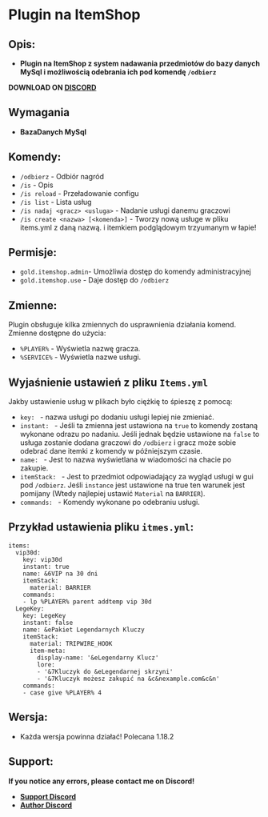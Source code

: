 # Plugin na ItemShop

**Opis:**
--------
- **Plugin na ItemShop z system nadawania przedmiotów do bazy danych MySql i możliwością odebrania ich pod komendę `/odbierz`**

**DOWNLOAD ON [DISCORD](https://discord.gg/94qhBxDEv8)**

**Wymagania**
--------
- **BazaDanych MySql**

**Komendy:**
--------
- `/odbierz` -  Odbiór nagród
- `/is` - Opis
- `/is reload` - Przeładowanie configu
- `/is list` - Lista usług
- `/is nadaj <gracz> <usluga>` - Nadanie usługi danemu graczowi
- `/is create <nazwa> [<komenda>]` - Tworzy nową usługe w pliku items.yml z daną nazwą. i itemkiem podglądowym trzyumanym w łapie!

**Permisje:**
--------
- `gold.itemshop.admin`- Umożliwia dostęp do komendy administracyjnej 
- `gold.itemshop.use` - Daje dostęp do `/odbierz`

**Zmienne:**
--------
Plugin obsługuje kilka zmiennych do usprawnienia działania komend. Zmienne dostępne do użycia:
- `%PLAYER%` - Wyświetla nazwę gracza.
- `%SERVICE%` - Wyświetla nazwe usługi.

**Wyjaśnienie ustawień z pliku `Items.yml`**
--------
Jakby ustawienie usług w plikach było ciężkię to śpieszę z pomocą:
- `key: ` - nazwa usługi po dodaniu usługi lepiej nie zmieniać.
- `instant: ` - Jeśli ta zmienna jest ustawiona na `true` to komendy zostaną wykonane odrazu po nadaniu. Jeśli jednak będzie ustawione na `false` to usługa zostanie dodana graczowi do `/odbierz` i gracz może sobie odebrać dane itemki z komendy w późniejszym czasie.
- `name: ` - Jest to nazwa wyświetlana w wiadomości na chacie po zakupie.
- `itemStack: ` - Jest to przedmiot odpowiadający za wygląd usługi w gui pod `/odbierz`. Jeśli `instance` jest ustawione na true ten warunek jest pomijany (Wtedy najlepiej ustawić `Material` na `BARRIER`).
- `commands: ` - Komendy wykonane po odebraniu usługi.

**Przykład ustawienia pliku `itmes.yml`:**
--------
```
items:
  vip30d:
    key: vip30d
    instant: true
    name: &6VIP na 30 dni
    itemStack:
      material: BARRIER
    commands:
    - lp %PLAYER% parent addtemp vip 30d
  LegeKey:
    key: LegeKey
    instant: false
    name: &ePakiet Legendarnych Kluczy
    itemStack:
      material: TRIPWIRE_HOOK
      item-meta:
        display-name: '&eLegendarny Klucz'
        lore:
        - '&7Kluczyk do &eLegendarnej skrzyni'
        - '&7Kluczyk możesz zakupić na &c&nexample.com&c&n'
    commands:
    - case give %PLAYER% 4
```

**Wersja:**
--------
- Każda wersja powinna działać! Polecana 1.18.2

Support:
--------
**If you notice any errors, please contact me on Discord!**
- **[Support Discord](https://discord.gg/94qhBxDEv8)**
- **[Author Discord](https://discord.com/users/431183447667638272)**
